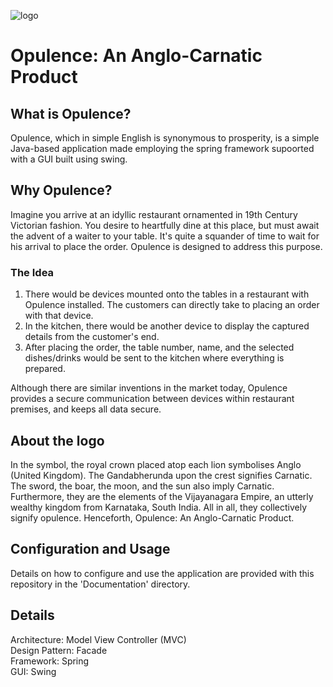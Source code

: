 ![logo](https://user-images.githubusercontent.com/53004679/213641067-6cc99343-154a-4db0-9907-e7d4ab9ad4d1.jpg)
# Opulence: An Anglo-Carnatic Product
## What is Opulence?
Opulence, which in simple English is synonymous to prosperity, is a simple Java-based application made employing the spring framework supoorted with a GUI built using swing.

## Why Opulence?
Imagine you arrive at an idyllic restaurant ornamented in 19th Century Victorian fashion. You desire to heartfully dine at this place, but must await the advent of a waiter to your table. It's quite a squander of time to wait for his arrival to place the order. Opulence is designed to address this purpose.

### The Idea
1. There would be devices mounted onto the tables in a restaurant with Opulence installed. The customers can directly take to placing an order with that device.
2. In the kitchen, there would be another device to display the captured details from the customer's end.
3. After placing the order, the table number, name, and the selected dishes/drinks would be sent to the kitchen where everything is prepared.

Although there are similar inventions in the market today, Opulence provides a secure communication between devices within restaurant premises, and keeps all data secure.

## About the logo
In the symbol, the royal crown placed atop each lion symbolises Anglo (United Kingdom). The Gandabherunda upon the crest signifies Carnatic. The sword, the boar, the moon, and the sun also imply Carnatic. Furthermore, they are the elements of the Vijayanagara Empire, an utterly wealthy kingdom from Karnataka, South India. All in all, they collectively signify opulence. Henceforth, Opulence: An Anglo-Carnatic Product.

## Configuration and Usage
Details on how to configure and use the application are provided with this repository in the 'Documentation' directory.

## Details
Architecture: Model View Controller (MVC)\
Design Pattern: Facade\
Framework: Spring\
GUI: Swing
